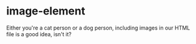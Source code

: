 # image-element
Either you're a cat person or a dog person, including images in our HTML file is a good idea, isn't it?
